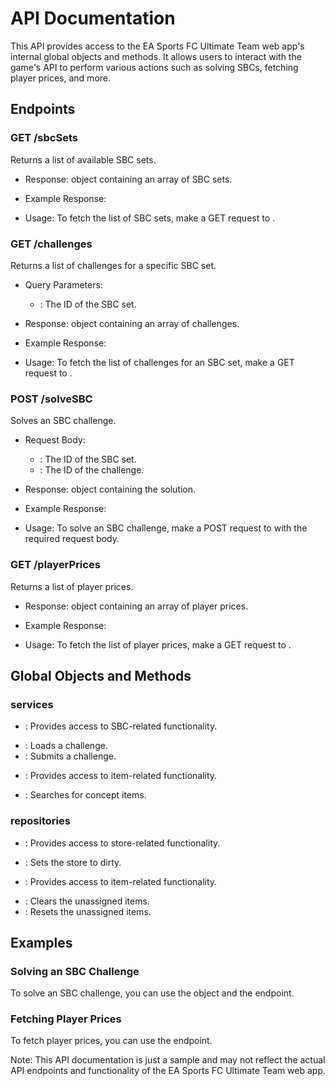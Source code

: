 
# API Documentation

This API provides access to the EA Sports FC Ultimate Team web app's internal global objects and methods. It allows users to interact with the game's API to perform various actions such as solving SBCs, fetching player prices, and more.

## Endpoints

### GET /sbcSets

Returns a list of available SBC sets.

* Response:  object containing an array of SBC sets.
* Example Response:

* Usage: To fetch the list of SBC sets, make a GET request to .

### GET /challenges

Returns a list of challenges for a specific SBC set.

* Query Parameters:
  * : The ID of the SBC set.
* Response:  object containing an array of challenges.
* Example Response:

* Usage: To fetch the list of challenges for an SBC set, make a GET request to .

### POST /solveSBC

Solves an SBC challenge.

* Request Body:
  * : The ID of the SBC set.
  * : The ID of the challenge.
* Response:  object containing the solution.
* Example Response:

* Usage: To solve an SBC challenge, make a POST request to  with the required request body.

### GET /playerPrices

Returns a list of player prices.

* Response:  object containing an array of player prices.
* Example Response:

* Usage: To fetch the list of player prices, make a GET request to .

## Global Objects and Methods

### services

* : Provides access to SBC-related functionality.
+ : Loads a challenge.
+ : Submits a challenge.
* : Provides access to item-related functionality.
+ : Searches for concept items.

### repositories

* : Provides access to store-related functionality.
+ : Sets the store to dirty.
* : Provides access to item-related functionality.
+ : Clears the unassigned items.
+ : Resets the unassigned items.

## Examples

### Solving an SBC Challenge

To solve an SBC challenge, you can use the  object and the  endpoint.

### Fetching Player Prices

To fetch player prices, you can use the  endpoint.

Note: This API documentation is just a sample and may not reflect the actual API endpoints and functionality of the EA Sports FC Ultimate Team web app.
